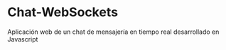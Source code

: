 # Chat-WebSockets
Aplicación web de un chat de mensajería en tiempo real desarrollado en Javascript

